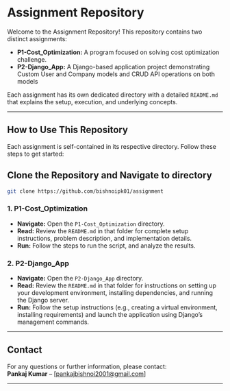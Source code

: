 # Assignment Repository

Welcome to the Assignment Repository! This repository contains two distinct assignments:

- **P1-Cost_Optimization:** A program focused on solving cost optimization challenge.
- **P2-Django_App:** A Django-based application project demonstrating Custom User and Company models and CRUD API operations on both models

Each assignment has its own dedicated directory with a detailed `README.md` that explains the setup, execution, and underlying concepts.

---


## How to Use This Repository

Each assignment is self-contained in its respective directory. Follow these steps to get started:

## Clone the Repository and Navigate to directory

```bash
git clone https://github.com/bishnoipk01/assignment
```

### 1. P1-Cost_Optimization

- **Navigate:** Open the `P1-Cost_Optimization` directory.
- **Read:** Review the `README.md` in that folder for complete setup instructions, problem description, and implementation details.
- **Run:** Follow the steps to run the script, and analyze the results.

### 2. P2-Django_App

- **Navigate:** Open the `P2-Django_App` directory.
- **Read:** Review the `README.md` in that folder for instructions on setting up your development environment, installing dependencies, and running the Django server.
- **Run:** Follow the setup instructions (e.g., creating a virtual environment, installing requirements) and launch the application using Django’s management commands.

---

## Contact

For any questions or further information, please contact:  
**Pankaj Kumar** – [pankajbishnoi2001@gmail.com]

---
